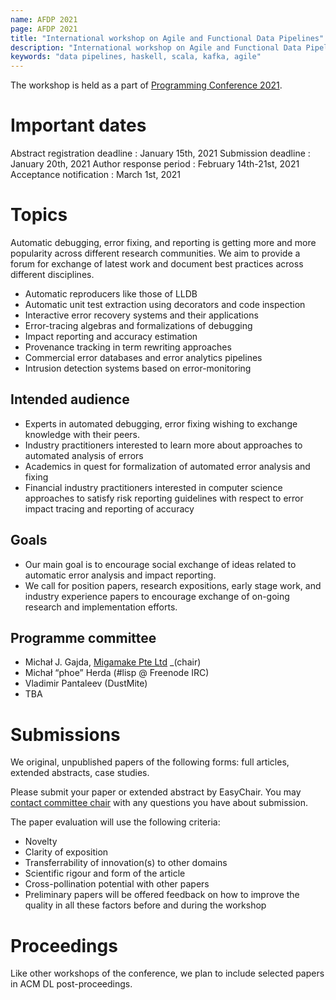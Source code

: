 ```yaml
---
name: AFDP 2021
page: AFDP 2021
title: "International workshop on Agile and Functional Data Pipelines"
description: "International workshop on Agile and Functional Data Pipelines"
keywords: "data pipelines, haskell, scala, kafka, agile"
---
```

The workshop is held as a part of [Programming Conference 2021](https://2021.programming-conference.org/).

# Important dates

Abstract registration deadline
  : January 15th, 2021
Submission deadline
  : January 20th, 2021
Author response period
  : February 14th-21st, 2021
Acceptance notification
  : March 1st, 2021

# Topics

Automatic debugging, error fixing, and reporting is getting more and more popularity across different research communities. We aim to provide a forum for exchange of latest work and document best practices across different disciplines.

* Automatic reproducers like those of LLDB
* Automatic unit test extraction using decorators and code inspection
* Interactive error recovery systems and their applications
* Error-tracing algebras and formalizations of debugging
* Impact reporting and accuracy estimation
* Provenance tracking in term rewriting approaches
* Commercial error databases and error analytics pipelines
* Intrusion detection systems based on error-monitoring

## Intended audience

* Experts in automated debugging, error fixing wishing to exchange knowledge with their peers.
* Industry practitioners interested to learn more about approaches to automated analysis of errors
* Academics in quest for formalization of automated error analysis and fixing
* Financial industry practitioners interested in computer science approaches to satisfy risk reporting guidelines with respect to error impact tracing and reporting of accuracy

## Goals

* Our main goal is to encourage social exchange of ideas related to automatic error analysis and impact reporting.
* We call for position papers, research expositions, early stage work, and industry experience papers to encourage exchange of on-going research and implementation efforts.


## Programme committee

* Michał J. Gajda, [Migamake Pte Ltd](https://migamake.com) _(chair)
* Michał “phoe” Herda (#lisp @ Freenode IRC)
* Vladimir Pantaleev (DustMite)
* TBA





# Submissions

We original, unpublished papers of the following forms: full articles, extended abstracts, case studies.


Please submit your paper or extended abstract by EasyChair.
You may [contact committee chair](https://www.linkedin.com/in/mjgajda/) with any questions you have about submission.

The paper evaluation will use the following criteria:
* Novelty
* Clarity of exposition
* Transferrability of innovation(s) to other domains
* Scientific rigour and form of the article
* Cross-pollination potential with other papers
* Preliminary papers will be offered feedback on how to improve the quality in all these factors before and during the workshop

# Proceedings
Like other workshops of the conference, we plan to include selected papers in ACM DL post-proceedings.




